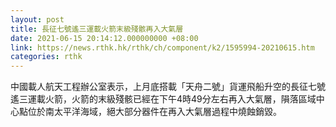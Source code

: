 ```yaml
---
layout: post
title: 長征七號遙三運載火箭末級殘骸再入大氣層
date: 2021-06-15 20:14:12.000000000 +08:00
link: https://news.rthk.hk/rthk/ch/component/k2/1595994-20210615.htm
categories: rthk
---
```


中國載人航天工程辦公室表示，上月底搭載「天舟二號」貨運飛船升空的長征七號遙三運載火箭，火箭的末級殘骸已經在下午4時49分左右再入大氣層，隕落區域中心點位於南太平洋海域，絕大部分器件在再入大氣層過程中燒蝕銷毀。
